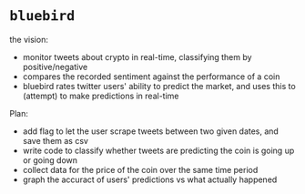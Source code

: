 # `bluebird`

the vision:
- monitor tweets about crypto in real-time, classifying them by positive/negative
- compares the recorded sentiment against the performance of a coin
- bluebird rates twitter users' ability to predict the market, and uses this to (attempt) to make predictions in real-time

Plan:
- add flag to let the user scrape tweets between two given dates, and save them as csv
- write code to classify whether tweets are predicting the coin is going up or going down
- collect data for the price of the coin over the same time period
- graph the accuract of users' predictions vs what actually happened

